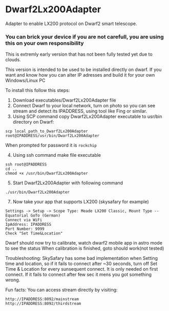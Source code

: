 # Dwarf2Lx200Adapter
Adapter to enable LX200 protocol on Dwarf2 smart telescope. 

### You can brick your device if you are not carefull, you are using this on your own responsibility 
This is extremly early version that has not been fully tested yet due to clouds. 

This version is intended to be used to be installed directly on dwarf. If you want and know how you can alter IP adresses and build it for your own Windows/Linux PC 


To install this follow this steps: 

1. Download  executables/Dwarf2Lx200Adapter file
2. Connect Dwarf to your local network, turn on photo so you can see stream and detect its IPADDRESS, using tool like Fing or similar. 
3. Using SCP command copy Dwarf2Lx200Adapter executable to usr/bin directory on Dwarf:

```
scp local_path_to_Dwarf2Lx200Adapter root@IPADDRESS/usr/bin/Dwarf2Lx200Adapter
``` 
When prompted for password it is ```rockchip```

4. Using ssh command make file executable 
```
ssh root@IPADDRESS
cd ..
chmod +x /usr/bin/Dwarf2Lx200Adapter
```
5. Start Dwarf2Lx200Adapter with following command

```
./usr/bin/Dwarf2Lx200Adapter
```

7. Now take your app that supports LX200 (skysafary for example)
  
  ```
  Settings -> Setup -> Scope Type: Meade LX200 Classic, Mount Type -- Equatorial GoTo (German)   
  Connect via WiFi  
  IpAddress: IPADDRESS   
  Port Number: 9999  
  Check "Set Time&Location" 
  ```
  
Dwarf should now try to calibrate, watch dwarf2 mobile app  in astro mode to see the status
When calibration is finished, goto should work(not tested) 


Troubleshooting: 
SkySafary has some bad implementation when Setting time and location, so if it fails to connect after ~30 seconds, turn off Set Time & Location for every sunsequent connect. It is only needed on first connect. 
If it fails to connect after few sec it mens you got something wrong. 

Fun facts: 
You can access stream directly by visiting:
```
http://IPADDRESS:8092/mainstream
http://IPADDRESS:8092/thirdstream
```


